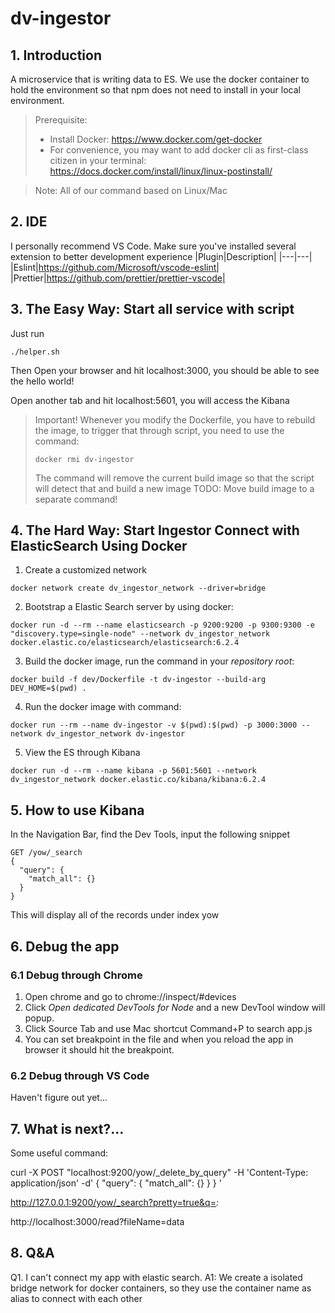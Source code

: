 # dv-ingestor

## 1. Introduction

A microservice that is writing data to ES. We use the docker container to hold the environment so that npm does not need to install in your local environment.

> Prerequisite:
>
> * Install Docker: https://www.docker.com/get-docker
> * For convenience, you may want to add docker cli as first-class citizen in your terminal: https://docs.docker.com/install/linux/linux-postinstall/

> Note:
> All of our command based on Linux/Mac

## 2. IDE

I personally recommend VS Code. Make sure you've installed several extension to better development experience
|Plugin|Description|
|---|---|
|Eslint|https://github.com/Microsoft/vscode-eslint|
|Prettier|https://github.com/prettier/prettier-vscode|

## 3. The Easy Way: Start all service with script

Just run

```shell
./helper.sh
```

Then Open your browser and hit localhost:3000, you should be able to see the hello world!

Open another tab and hit localhost:5601, you will access the Kibana

> Important!
> Whenever you modify the Dockerfile, you have to rebuild the image, to trigger that through script, you need to use the command:
>
> ```shell
> docker rmi dv-ingestor
> ```
>
> The command will remove the current build image so that the script will detect that and build a new image
> TODO: Move build image to a separate command!

## 4. The Hard Way: Start Ingestor Connect with ElasticSearch Using Docker

1.  Create a customized network

```shell
docker network create dv_ingestor_network --driver=bridge
```

2.  Bootstrap a Elastic Search server by using docker:

```shell
docker run -d --rm --name elasticsearch -p 9200:9200 -p 9300:9300 -e "discovery.type=single-node" --network dv_ingestor_network docker.elastic.co/elasticsearch/elasticsearch:6.2.4
```

3.  Build the docker image, run the command in your _repository root_:

```shell
docker build -f dev/Dockerfile -t dv-ingestor --build-arg DEV_HOME=$(pwd) .
```

4.  Run the docker image with command:

```shell
docker run --rm --name dv-ingestor -v $(pwd):$(pwd) -p 3000:3000 --network dv_ingestor_network dv-ingestor
```

5.  View the ES through Kibana

```shell
docker run -d --rm --name kibana -p 5601:5601 --network dv_ingestor_network docker.elastic.co/kibana/kibana:6.2.4
```

## 5. How to use Kibana

In the Navigation Bar, find the Dev Tools, input the following snippet

```
GET /yow/_search
{
  "query": {
    "match_all": {}
  }
}
```

This will display all of the records under index yow

## 6. Debug the app

### 6.1 Debug through Chrome

1.  Open chrome and go to chrome://inspect/#devices
2.  Click _Open dedicated DevTools for Node_ and a new DevTool window will popup.
3.  Click Source Tab and use Mac shortcut Command+P to search app.js
4.  You can set breakpoint in the file and when you reload the app in browser it should hit the breakpoint.

### 6.2 Debug through VS Code

Haven't figure out yet...

## 7. What is next?...

Some useful command:

curl -X POST "localhost:9200/yow/\_delete_by_query" -H 'Content-Type: application/json' -d'
{
"query": {
"match_all": {}
}
}
'

http://127.0.0.1:9200/yow/_search?pretty=true&q=*:*

http://localhost:3000/read?fileName=data

## 8. Q&A

Q1. I can't connect my app with elastic search.
A1: We create a isolated bridge network for docker containers, so they use the container name as alias to connect with each other
